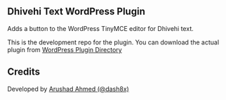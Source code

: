 ## Dhivehi Text WordPress Plugin

Adds a button to the WordPress TinyMCE editor for Dhivehi text.

This is the development repo for the plugin. You can download the actual plugin from [WordPress Plugin Directory](https://wordpress.org/plugins/dhivehi-text)

## Credits

Developed by [Arushad Ahmed (@dash8x)](http://arushad.org)
